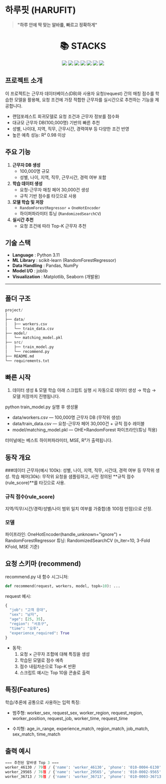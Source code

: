 # 하루핏 (HARUFIT)  
> **"하루 안에 딱 맞는 알바를, 빠르고 정확하게"**

<div align=center><h1>📚 STACKS</h1></div>

<div align=center>
<img src="https://img.shields.io/badge/Python-3776AB?style=for-the-badge&logo=python&logoColor=white">
<img src="https://img.shields.io/badge/scikit--learn-F7931E?style=for-the-badge&logo=scikitlearn&logoColor=white">
<img src="https://img.shields.io/badge/Pandas-150458?style=for-the-badge&logo=pandas&logoColor=white">
<img src="https://img.shields.io/badge/NumPy-013243?style=for-the-badge&logo=numpy&logoColor=white">
<img src="https://img.shields.io/badge/joblib-9C27B0?style=for-the-badge">
<img src="https://img.shields.io/badge/Matplotlib-11557C?style=for-the-badge&logo=matplotlib&logoColor=white">
<img src="https://img.shields.io/badge/Seaborn-0099CC?style=for-the-badge">
</div>



## 프로젝트 소개
이 프로젝트는 근무자 데이터베이스(DB)와 사용자 요청(request) 간의 매칭 점수를 학습한 모델을 활용해,
요청 조건에 가장 적합한 근무자를 실시간으로 추천하는 기능을 제공합니다.

- 랜덤포레스트 회귀모델로 요청 조건과 근무자 정보를 점수화
- 대규모 근무자 DB(100,000명) 기반의 빠른 추천
- 성별, 나이대, 지역, 직무, 근무시간, 경력여부 등 다양한 조건 반영
- 높은 예측 성능: R² 0.98 이상


## 주요 기능
1. **근무자 DB 생성**  
   - 100,000명 규모
   - 성별, 나이, 지역, 직무, 근무시간, 경력 여부 포함
2. **학습 데이터 생성**  
   - 요청-근무자 매칭 페어 30,000건 생성
   - 규칙 기반 점수를 타깃으로 사용
3. **모델 학습 및 저장**  
   - `RandomForestRegressor` + `OneHotEncoder`
   - 하이퍼파라미터 튜닝 (`RandomizedSearchCV`)
4. **실시간 추천**  
   - 요청 조건에 따라 Top-K 근무자 추천


## 기술 스택
- **Language** : Python 3.11
- **ML Library** : scikit-learn (RandomForestRegressor)
- **Data Handling** : Pandas, NumPy
- **Model I/O** : joblib
- **Visualization** : Matplotlib, Seaborn (개발용)

---

## 폴더 구조
```python
project/
│
├── data/
│   ├── workers.csv
│   └── train_data.csv
├── model/
│   └── matching_model.pkl
├── src/
│   ├── train_model.py
│   └── recommend.py
├── README.md
└── requirements.txt
```


## 빠른 시작
1) 데이터 생성 & 모델 학습
아래 스크립트 실행 시 자동으로 데이터 생성 → 학습 → 모델 저장까지 진행됩니다.

python train_model.py
실행 후 생성물

- data/workers.csv — 100,000명 근무자 DB (무작위 생성) 
- data/train_data.csv — 요청-근무자 페어 30,000건 + 규칙 점수 레이블 
- model/matching_model.pkl — OHE+RandomForest 파이프라인(튜닝 적용) 

터미널에는 베스트 하이퍼파라미터, MSE, R²가 출력됩니다.


## 동작 개요
###데이터
근무자(예시 100k): 성별, 나이, 지역, 직무, 시간대, 경력 여부 등 무작위 생성. 
학습 페어(30k): 무작위 요청을 샘플링하고, 사전 정의된 **규칙 점수(rule_score)**를 타깃으로 사용. 

### 규칙 점수(rule_score)
지역/직무/시간/경력/성별/나이 범위 일치 여부를 가중합(총 100점 만점)으로 산정. 

### 모델
파이프라인: OneHotEncoder(handle_unknown="ignore") + RandomForestRegressor
튜닝: RandomizedSearchCV (n_iter=10, 3-Fold KFold, MSE 기준) 

## 요청 스키마 (recommend)

recommend.py 내 함수 시그니처:

```python
def recommend(request, workers, model, topk=10): ...
```

request 예시:
```python
{
  "job": "고객 응대",
  "sex": "남자",
  "age": [25, 35],
  "region": "서초구",
  "time": "오후",
  "experience_required": True
}
```
* 동작:
  1. 요청 × 근무자 조합에 대해 특징을 생성
  2. 학습된 모델로 점수 예측
  3. 점수 내림차순으로 Top-K 반환
  4. 스크립트 예시는 Top 10을 콘솔로 출력

## 특징(Features)
학습/추론에 공통으로 사용하는 입력 특징:

* 범주형: worker_sex, request_sex, worker_region, request_region,
worker_position, request_job, worker_time, request_time

* 수치형: age_in_range, experience_match, region_match,
job_match, sex_match, time_match 


## 출력 예시
```python
=== 추천된 알바생 Top 3 ===
worker_46130 / 79점 / {'name': 'worker_46130', 'phone': '010-0004-6130', 'sex': '남자', 'age': 51, 'region': '서초구', 'position': '고객 응대', 'time': '오후', 'experience': True}
worker_29565 / 76점 / {'name': 'worker_29565', 'phone': '010-0002-9565', 'sex': '남자', 'age': 28, 'region': '동작구', 'position': '고객 응대', 'time': '오후', 'experience': True}
worker_36713 / 76점 / {'name': 'worker_36713', 'phone': '010-0003-36713', 'sex': '남자', 'age': 32, 'region': '동작구', 'position': '고객 응대', 'time': '오후', 'experience': True}
```

